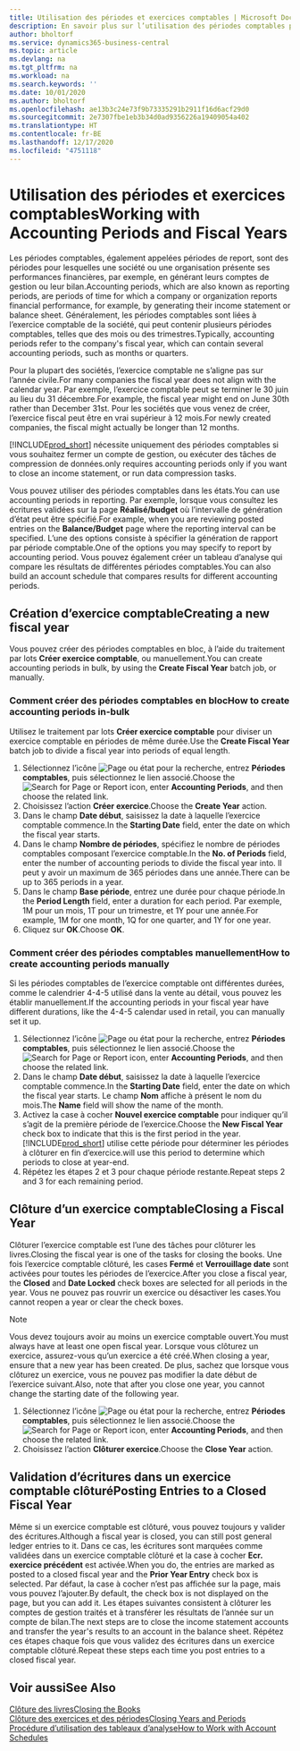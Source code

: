```yaml
---
title: Utilisation des périodes et exercices comptables | Microsoft Docs
description: En savoir plus sur l’utilisation des périodes comptables pour définir le moment où votre société fait état de ses performances financières.
author: bholtorf
ms.service: dynamics365-business-central
ms.topic: article
ms.devlang: na
ms.tgt_pltfrm: na
ms.workload: na
ms.search.keywords: ''
ms.date: 10/01/2020
ms.author: bholtorf
ms.openlocfilehash: ae13b3c24e73f9b73335291b2911f16d6acf29d0
ms.sourcegitcommit: 2e7307fbe1eb3b34d0ad9356226a19409054a402
ms.translationtype: HT
ms.contentlocale: fr-BE
ms.lasthandoff: 12/17/2020
ms.locfileid: "4751118"
---
```

# <a name="working-with-accounting-periods-and-fiscal-years"></a><span data-ttu-id="67894-103">Utilisation des périodes et exercices comptables</span><span class="sxs-lookup"><span data-stu-id="67894-103">Working with Accounting Periods and Fiscal Years</span></span>

<span data-ttu-id="67894-104">Les périodes comptables, également appelées périodes de report, sont des périodes pour lesquelles une société ou une organisation présente ses performances financières, par exemple, en générant leurs comptes de gestion ou leur bilan.</span><span class="sxs-lookup"><span data-stu-id="67894-104">Accounting periods, which are also known as reporting periods, are periods of time for which a company or organization reports financial performance, for example, by generating their income statement or balance sheet.</span></span> <span data-ttu-id="67894-105">Généralement, les périodes comptables sont liées à l’exercice comptable de la société, qui peut contenir plusieurs périodes comptables, telles que des mois ou des trimestres.</span><span class="sxs-lookup"><span data-stu-id="67894-105">Typically, accounting periods refer to the company's fiscal year, which can contain several accounting periods, such as months or quarters.</span></span>

<span data-ttu-id="67894-106">Pour la plupart des sociétés, l’exercice comptable ne s’aligne pas sur l’année civile.</span><span class="sxs-lookup"><span data-stu-id="67894-106">For many companies the fiscal year does not align with the calendar year.</span></span> <span data-ttu-id="67894-107">Par exemple, l’exercice comptable peut se terminer le 30 juin au lieu du 31 décembre.</span><span class="sxs-lookup"><span data-stu-id="67894-107">For example, the fiscal year might end on June 30th rather than December 31st.</span></span> <span data-ttu-id="67894-108">Pour les sociétés que vous venez de créer, l’exercice fiscal peut être en vrai supérieur à 12 mois.</span><span class="sxs-lookup"><span data-stu-id="67894-108">For newly created companies, the fiscal might actually be longer than 12 months.</span></span>  

[!INCLUDE[prod_short](includes/prod_short.md)] <span data-ttu-id="67894-109">nécessite uniquement des périodes comptables si vous souhaitez fermer un compte de gestion, ou exécuter des tâches de compression de données.</span><span class="sxs-lookup"><span data-stu-id="67894-109">only requires accounting periods only if you want to close an income statement, or run data compression tasks.</span></span> 

<span data-ttu-id="67894-110">Vous pouvez utiliser des périodes comptables dans les états.</span><span class="sxs-lookup"><span data-stu-id="67894-110">You can use accounting periods in reporting.</span></span> <span data-ttu-id="67894-111">Par exemple, lorsque vous consultez les écritures validées sur la page **Réalisé/budget** où l’intervalle de génération d’état peut être spécifié.</span><span class="sxs-lookup"><span data-stu-id="67894-111">For example, when you are reviewing posted entries on the **Balance/Budget** page where the reporting interval can be specified.</span></span> <span data-ttu-id="67894-112">L’une des options consiste à spécifier la génération de rapport par période comptable.</span><span class="sxs-lookup"><span data-stu-id="67894-112">One of the options you may specify to report by accounting period.</span></span> <span data-ttu-id="67894-113">Vous pouvez également créer un tableau d’analyse qui compare les résultats de différentes périodes comptables.</span><span class="sxs-lookup"><span data-stu-id="67894-113">You can also build an account schedule that compares results for different accounting periods.</span></span>

## <a name="creating-a-new-fiscal-year"></a><span data-ttu-id="67894-114">Création d’exercice comptable</span><span class="sxs-lookup"><span data-stu-id="67894-114">Creating a new fiscal year</span></span>

<span data-ttu-id="67894-115">Vous pouvez créer des périodes comptables en bloc, à l’aide du traitement par lots **Créer exercice comptable**, ou manuellement.</span><span class="sxs-lookup"><span data-stu-id="67894-115">You can create accounting periods in bulk, by using the **Create Fiscal Year** batch job, or manually.</span></span>

### <a name="how-to-create-accounting-periods-in-bulk"></a><span data-ttu-id="67894-116">Comment créer des périodes comptables en bloc</span><span class="sxs-lookup"><span data-stu-id="67894-116">How to create accounting periods in-bulk</span></span>

<span data-ttu-id="67894-117">Utilisez le traitement par lots **Créer exercice comptable** pour diviser un exercice comptable en périodes de même durée.</span><span class="sxs-lookup"><span data-stu-id="67894-117">Use the **Create Fiscal Year** batch job to divide a fiscal year into periods of equal length.</span></span>  

1. <span data-ttu-id="67894-118">Sélectionnez l’icône ![Page ou état pour la recherche](media/ui-search/search_small.png "Icône Page ou état pour la recherche"), entrez **Périodes comptables**, puis sélectionnez le lien associé.</span><span class="sxs-lookup"><span data-stu-id="67894-118">Choose the ![Search for Page or Report](media/ui-search/search_small.png "Search for Page or Report icon") icon, enter **Accounting Periods**, and then choose the related link.</span></span>  
2. <span data-ttu-id="67894-119">Choisissez l’action **Créer exercice**.</span><span class="sxs-lookup"><span data-stu-id="67894-119">Choose the **Create Year** action.</span></span>  <!--What about the Scheduling option? Should we mention that? There's also the Report Output Type field...-->
3. <span data-ttu-id="67894-120">Dans le champ **Date début**, saisissez la date à laquelle l’exercice comptable commence.</span><span class="sxs-lookup"><span data-stu-id="67894-120">In the **Starting Date** field, enter the date on which the fiscal year starts.</span></span>  
4. <span data-ttu-id="67894-121">Dans le champ **Nombre de périodes**, spécifiez le nombre de périodes comptables composant l’exercice comptable.</span><span class="sxs-lookup"><span data-stu-id="67894-121">In the **No. of Periods** field, enter the number of accounting periods to divide the fiscal year into.</span></span> <span data-ttu-id="67894-122">Il peut y avoir un maximum de 365 périodes dans une année.</span><span class="sxs-lookup"><span data-stu-id="67894-122">There can be up to 365 periods in a year.</span></span>  
5. <span data-ttu-id="67894-123">Dans le champ **Base période**, entrez une durée pour chaque période.</span><span class="sxs-lookup"><span data-stu-id="67894-123">In the **Period Length** field, enter a duration for each period.</span></span> <span data-ttu-id="67894-124">Par exemple, 1M pour un mois, 1T pour un trimestre, et 1Y pour une année.</span><span class="sxs-lookup"><span data-stu-id="67894-124">For example, 1M for one month, 1Q for one quarter, and 1Y for one year.</span></span>  
6. <span data-ttu-id="67894-125">Cliquez sur **OK**.</span><span class="sxs-lookup"><span data-stu-id="67894-125">Choose **OK**.</span></span>  

### <a name="how-to-create-accounting-periods-manually"></a><span data-ttu-id="67894-126">Comment créer des périodes comptables manuellement</span><span class="sxs-lookup"><span data-stu-id="67894-126">How to create accounting periods manually</span></span>

<span data-ttu-id="67894-127">Si les périodes comptables de l’exercice comptable ont différentes durées, comme le calendrier 4-4-5 utilisé dans la vente au détail, vous pouvez les établir manuellement.</span><span class="sxs-lookup"><span data-stu-id="67894-127">If the accounting periods in your fiscal year have different durations, like the 4-4-5 calendar used in retail, you can manually set it up.</span></span>  
  
1. <span data-ttu-id="67894-128">Sélectionnez l’icône ![Page ou état pour la recherche](media/ui-search/search_small.png "Icône Page ou état pour la recherche"), entrez **Périodes comptables**, puis sélectionnez le lien associé.</span><span class="sxs-lookup"><span data-stu-id="67894-128">Choose the ![Search for Page or Report](media/ui-search/search_small.png "Search for Page or Report icon") icon, enter **Accounting Periods**, and then choose the related link.</span></span>  
2. <span data-ttu-id="67894-129">Dans le champ **Date début**, saisissez la date à laquelle l’exercice comptable commence.</span><span class="sxs-lookup"><span data-stu-id="67894-129">In the **Starting Date** field, enter the date on which the fiscal year starts.</span></span> <span data-ttu-id="67894-130">Le champ **Nom** affiche à présent le nom du mois.</span><span class="sxs-lookup"><span data-stu-id="67894-130">The **Name** field will show the name of the month.</span></span>  
3. <span data-ttu-id="67894-131">Activez la case à cocher **Nouvel exercice comptable** pour indiquer qu’il s’agit de la première période de l’exercice.</span><span class="sxs-lookup"><span data-stu-id="67894-131">Choose the **New Fiscal Year** check box to indicate that this is the first period in the year.</span></span> [!INCLUDE[prod_short](includes/prod_short.md)] <span data-ttu-id="67894-132">utilise cette période pour déterminer les périodes à clôturer en fin d’exercice.</span><span class="sxs-lookup"><span data-stu-id="67894-132">will use this period to determine which periods to close at year-end.</span></span>
4. <span data-ttu-id="67894-133">Répétez les étapes 2 et 3 pour chaque période restante.</span><span class="sxs-lookup"><span data-stu-id="67894-133">Repeat steps 2 and 3 for each remaining period.</span></span>  

## <a name="closing-a-fiscal-year"></a><span data-ttu-id="67894-134">Clôture d’un exercice comptable</span><span class="sxs-lookup"><span data-stu-id="67894-134">Closing a Fiscal Year</span></span>

<span data-ttu-id="67894-135">Clôturer l’exercice comptable est l’une des tâches pour clôturer les livres.</span><span class="sxs-lookup"><span data-stu-id="67894-135">Closing the fiscal year is one of the tasks for closing the books.</span></span> <span data-ttu-id="67894-136">Une fois l’exercice comptable clôturé, les cases **Fermé** et **Verrouillage date** sont activées pour toutes les périodes de l’exercice.</span><span class="sxs-lookup"><span data-stu-id="67894-136">After you close a fiscal year, the **Closed** and **Date Locked** check boxes are selected for all periods in the year.</span></span> <span data-ttu-id="67894-137">Vous ne pouvez pas rouvrir un exercice ou désactiver les cases.</span><span class="sxs-lookup"><span data-stu-id="67894-137">You cannot reopen a year or clear the check boxes.</span></span>

> [!NOTE]  
> <span data-ttu-id="67894-138">Vous devez toujours avoir au moins un exercice comptable ouvert.</span><span class="sxs-lookup"><span data-stu-id="67894-138">You must always have at least one open fiscal year.</span></span> <span data-ttu-id="67894-139">Lorsque vous clôturez un exercice, assurez-vous qu’un exercice a été créé.</span><span class="sxs-lookup"><span data-stu-id="67894-139">When closing a year, ensure that a new year has been created.</span></span> <span data-ttu-id="67894-140">De plus, sachez que lorsque vous clôturez un exercice, vous ne pouvez pas modifier la date début de l’exercice suivant.</span><span class="sxs-lookup"><span data-stu-id="67894-140">Also, note that after you close one year, you cannot change the starting date of the following year.</span></span>

1. <span data-ttu-id="67894-141">Sélectionnez l’icône ![Page ou état pour la recherche](media/ui-search/search_small.png "Icône Page ou état pour la recherche"), entrez **Périodes comptables**, puis sélectionnez le lien associé.</span><span class="sxs-lookup"><span data-stu-id="67894-141">Choose the ![Search for Page or Report](media/ui-search/search_small.png "Search for Page or Report icon") icon, enter **Accounting Periods**, and then choose the related link.</span></span>  
2. <span data-ttu-id="67894-142">Choisissez l’action **Clôturer exercice**.</span><span class="sxs-lookup"><span data-stu-id="67894-142">Choose the **Close Year** action.</span></span>  

## <a name="posting-entries-to-a-closed-fiscal-year"></a><span data-ttu-id="67894-143">Validation d’écritures dans un exercice comptable clôturé</span><span class="sxs-lookup"><span data-stu-id="67894-143">Posting Entries to a Closed Fiscal Year</span></span>

<span data-ttu-id="67894-144">Même si un exercice comptable est clôturé, vous pouvez toujours y valider des écritures.</span><span class="sxs-lookup"><span data-stu-id="67894-144">Although a fiscal year is closed, you can still post general ledger entries to it.</span></span> <span data-ttu-id="67894-145">Dans ce cas, les écritures sont marquées comme validées dans un exercice comptable clôturé et la case à cocher **Ecr. exercice précédent** est activée.</span><span class="sxs-lookup"><span data-stu-id="67894-145">When you do, the entries are marked as posted to a closed fiscal year and the **Prior Year Entry** check box is selected.</span></span> <span data-ttu-id="67894-146">Par défaut, la case à cocher n’est pas affichée sur la page, mais vous pouvez l’ajouter.</span><span class="sxs-lookup"><span data-stu-id="67894-146">By default, the check box is not displayed on the page, but you can add it.</span></span> <span data-ttu-id="67894-147">Les étapes suivantes consistent à clôturer les comptes de gestion traités et à transférer les résultats de l’année sur un compte de bilan.</span><span class="sxs-lookup"><span data-stu-id="67894-147">The next steps are to close the income statement accounts and transfer the year's results to an account in the balance sheet.</span></span> <span data-ttu-id="67894-148">Répétez ces étapes chaque fois que vous validez des écritures dans un exercice comptable clôturé.</span><span class="sxs-lookup"><span data-stu-id="67894-148">Repeat these steps each time you post entries to a closed fiscal year.</span></span>

## <a name="see-also"></a><span data-ttu-id="67894-149">Voir aussi</span><span class="sxs-lookup"><span data-stu-id="67894-149">See Also</span></span>

[<span data-ttu-id="67894-150">Clôture des livres</span><span class="sxs-lookup"><span data-stu-id="67894-150">Closing the Books</span></span>](year-close-books.md)  
[<span data-ttu-id="67894-151">Clôture des exercices et des périodes</span><span class="sxs-lookup"><span data-stu-id="67894-151">Closing Years and Periods</span></span>](year-close-years-periods.md)  
[<span data-ttu-id="67894-152">Procédure d’utilisation des tableaux d’analyse</span><span class="sxs-lookup"><span data-stu-id="67894-152">How to Work with Account Schedules</span></span>](bi-how-work-account-schedule.md)  
